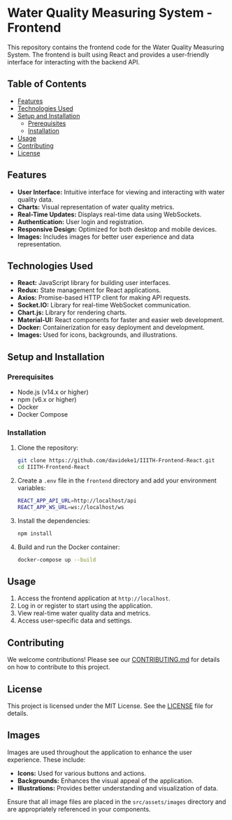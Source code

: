 # Water Quality Measuring System - Frontend

This repository contains the frontend code for the Water Quality Measuring System. The frontend is built using React and provides a user-friendly interface for interacting with the backend API.

## Table of Contents

- [Features](#features)
- [Technologies Used](#technologies-used)
- [Setup and Installation](#setup-and-installation)
  - [Prerequisites](#prerequisites)
  - [Installation](#installation)
- [Usage](#usage)
- [Contributing](#contributing)
- [License](#license)

## Features

- **User Interface:** Intuitive interface for viewing and interacting with water quality data.
- **Charts:** Visual representation of water quality metrics.
- **Real-Time Updates:** Displays real-time data using WebSockets.
- **Authentication:** User login and registration.
- **Responsive Design:** Optimized for both desktop and mobile devices.
- **Images:** Includes images for better user experience and data representation.

## Technologies Used

- **React:** JavaScript library for building user interfaces.
- **Redux:** State management for React applications.
- **Axios:** Promise-based HTTP client for making API requests.
- **Socket.IO:** Library for real-time WebSocket communication.
- **Chart.js:** Library for rendering charts.
- **Material-UI:** React components for faster and easier web development.
- **Docker:** Containerization for easy deployment and development.
- **Images:** Used for icons, backgrounds, and illustrations.

## Setup and Installation

### Prerequisites

- Node.js (v14.x or higher)
- npm (v6.x or higher)
- Docker
- Docker Compose

### Installation

1. Clone the repository:
    ```bash
    git clone https://github.com/davideke1/IIITH-Frontend-React.git
    cd IIITH-Frontend-React
    ```

2. Create a `.env` file in the `frontend` directory and add your environment variables:
    ```bash
    REACT_APP_API_URL=http://localhost/api
    REACT_APP_WS_URL=ws://localhost/ws
    ```

3. Install the dependencies:
    ```bash
    npm install
    ```

4. Build and run the Docker container:
    ```bash
    docker-compose up --build
    ```

## Usage

1. Access the frontend application at `http://localhost`.
2. Log in or register to start using the application.
3. View real-time water quality data and metrics.
4. Access user-specific data and settings.

## Contributing

We welcome contributions! Please see our [CONTRIBUTING.md](CONTRIBUTING.md) for details on how to contribute to this project.

## License

This project is licensed under the MIT License. See the [LICENSE](../LICENSE) file for details.

## Images

Images are used throughout the application to enhance the user experience. These include:

- **Icons:** Used for various buttons and actions.
- **Backgrounds:** Enhances the visual appeal of the application.
- **Illustrations:** Provides better understanding and visualization of data.

Ensure that all image files are placed in the `src/assets/images` directory and are appropriately referenced in your components.
